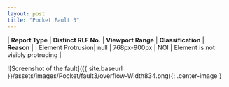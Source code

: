 ```yaml
---
layout: post
title: "Pocket Fault 3"
---
```

| **Report Type** | **Distinct RLF No.** | **Viewport Range** | **Classification** | **Reason** |
| Element Protrusion| null | 768px-900px | NOI | Element is not visibly protruding | 

![Screenshot of the fault]({{ site.baseurl }}/assets/images/Pocket/fault3/overflow-Width834.png){: .center-image }